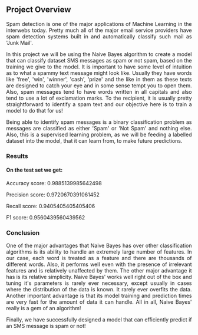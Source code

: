 ## Project Overview
<p align="justify">Spam detection is one of the major applications of Machine Learning in the interwebs today. Pretty much all of the major email service providers have spam detection systems built in and automatically classify such mail as 'Junk Mail'.</p>

<p align="justify">In this project we will be using the Naive Bayes algorithm to create a model that can classify dataset SMS messages as spam or not spam, based on the training we give to the model. It is important to have some level of intuition as to what a spammy text message might look like. Usually they have words like 'free', 'win', 'winner', 'cash', 'prize' and the like in them as these texts are designed to catch your eye and in some sense tempt you to open them. Also, spam messages tend to have words written in all capitals and also tend to use a lot of exclamation marks. To the recipient, it is usually pretty straightforward to identify a spam text and our objective here is to train a model to do that for us!</p>

<p align="justify">Being able to identify spam messages is a binary classification problem as messages are classified as either 'Spam' or 'Not Spam' and nothing else. Also, this is a supervised learning problem, as we will be feeding a labelled dataset into the model, that it can learn from, to make future predictions.</p>

### Results 
#### On the test set we get:

Accuracy score:  0.9885139985642498

Precision score:  0.9720670391061452

Recall score:  0.9405405405405406

F1 score:  0.9560439560439562

### Conclusion
<p align="justify"> One of the major advantages that Naive Bayes has over other classification algorithms is its ability to handle an extremely large number of features. In our case, each word is treated as a feature and there are thousands of different words. Also, it performs well even with the presence of irrelevant features and is relatively unaffected by them. The other major advantage it has is its relative simplicity. Naive Bayes' works well right out of the box and tuning it's parameters is rarely ever necessary, except usually in cases where the distribution of the data is known. It rarely ever overfits the data. Another important advantage is that its model training and prediction times are very fast for the amount of data it can handle. All in all, Naive Bayes' really is a gem of an algorithm! </p>

<p align="justify"> Finally, we have successfully designed a model that can efficiently predict if an SMS message is spam or not! </p>
